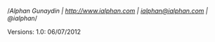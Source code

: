 /*Alphan Gunaydin | http://www.ialphan.com | ialphan@ialphan.com | @ialphan*/

Versions:
1.0: 06/07/2012
